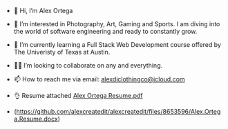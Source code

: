 - 👋 Hi, I’m Alex Ortega
- 👀 I’m interested in Photography, Art, Gaming and Sports. I am diving into the world of software engineering and ready to constantly grow.
- 🌱 I’m currently learning a Full Stack Web Development course offered by The Univeristy of Texas at Austin.
- 🙏🏽 I’m looking to collaborate on any and everything. 
- 📫 How to reach me via email: alexdiclothingco@icloud.com 
- 👌 Resume attached [Alex Ortega Resume.pdf](https://github.com/alexcreatedit/alexcreatedit/files/8963697/Alex.Ortega.Resume.pdf)

- (https://github.com/alexcreatedit/alexcreatedit/files/8653596/Alex.Ortega.Resume.docx)


<!---
alexcreatedit/alexcreatedit is a ✨ special ✨ repository because its `README.md` (this file) appears on your GitHub profile.
You can click the Preview link to take a look at your changes.
--->
